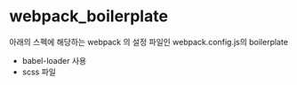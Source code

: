 # webpack_boilerplate


아래의 스펙에 해당하는 webpack 의 설정 파일인 webpack.config.js의 boilerplate

- babel-loader 사용
- scss 파일 <script> 태그로 추가
- [본 이름].name.js 로 webpack bunle 파일 생성

